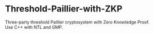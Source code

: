 # Threshold-Paillier-with-ZKP
Three-party threshold Paillier cryptosystem with Zero Knowledge Proof.
Use C++ with NTL and GMP.
